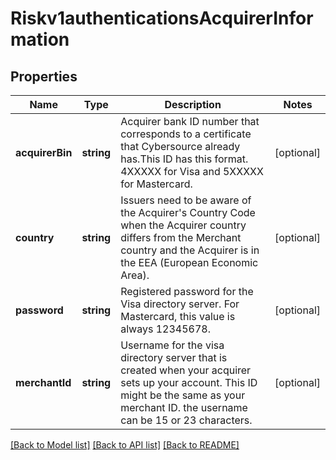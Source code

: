 # Riskv1authenticationsAcquirerInformation

## Properties
Name | Type | Description | Notes
------------ | ------------- | ------------- | -------------
**acquirerBin** | **string** | Acquirer bank ID number that corresponds to a certificate that Cybersource already has.This ID has this format. 4XXXXX for Visa and 5XXXXX for Mastercard. | [optional] 
**country** | **string** | Issuers need to be aware of the Acquirer&#39;s Country Code when the Acquirer country differs from the Merchant country and the Acquirer is in the EEA (European Economic Area). | [optional] 
**password** | **string** | Registered password for the Visa directory server. For Mastercard, this value is always 12345678. | [optional] 
**merchantId** | **string** | Username for the visa directory server that is created when your acquirer sets up your account. This ID might be the same as your merchant ID. the username can be 15 or 23 characters. | [optional] 

[[Back to Model list]](../README.md#documentation-for-models) [[Back to API list]](../README.md#documentation-for-api-endpoints) [[Back to README]](../README.md)


